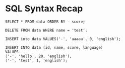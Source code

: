 # SQL Syntax Recap


```
SELECT * FROM data ORDER BY - score;
```

```
DELETE FROM data WHERE name = 'test';
```

```
INSERT into data VALUES('-', 'aaaaa', 0, 'english');
```

```
INSERT INTO data (id, name, score, language)
VALUES 
('-', 'hello', 20, 'english'),
('-', 'test', 1, 'english');
```